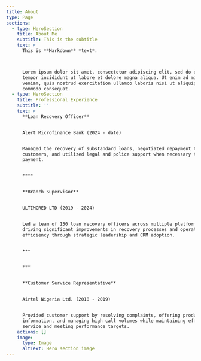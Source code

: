 ```yaml
---
title: About
type: Page
sections:
  - type: HeroSection
    title: About Me
    subtitle: This is the subtitle
    text: >
      This is **Markdown** *text*.



      Lorem ipsum dolor sit amet, consectetur adipiscing elit, sed do eiusmod
      tempor incididunt ut labore et dolore magna aliqua. Ut enim ad minim
      veniam, quis nostrud exercitation ullamco laboris nisi ut aliquip ex ea
      commodo consequat.
  - type: HeroSection
    title: Professional Experience
    subtitle: ''
    text: >
      **Loan Recovery Officer**


      Alert Microfinance Bank (2024 - date)


      Managed the recovery of substandard loans, negotiated repayment terms with
      customers, and utilized legal and police support when necessary to enforce
      payment.


      ****


      **Branch Supervisor**


      ULTIMCRED LTD (2019 - 2024)


      Led a team of 150 loan recovery officers across multiple platforms,
      driving significant improvements in recovery processes and operational
      efficiency through strategic leadership and CRM adoption.


      ***


      ***


      **Customer Service Representative**


      Airtel Nigeria Ltd. (2018 - 2019)


      Provided customer support by resolving complaints, offering product
      information, and managing high call volumes while maintaining efficient
      service and meeting performance targets.
    actions: []
    image:
      type: Image
      altText: Hero section image
---
```

